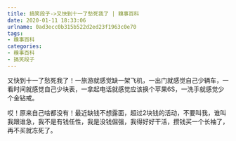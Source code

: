 ```yaml
---
title: 搞笑段子->又快到十一了愁死我了 | 糗事百科
date: 2020-01-11 18:33:06
urlname: 0ad3ecc0b315b522d2ed23f1963c0e70
tags: 
- 糗事百科
categories:
- 糗事百科
- 搞笑段子
---
```

又快到十一了愁死我了！一旅游就感觉缺一架飞机，一出门就感觉自己少辆车，一看时间就感觉自己少块表，一拿起电话就感觉应该换个苹果6S，一洗手就感觉少个金钻戒。

哎！原来自己啥都没有！最近缺钱不想露面，超过2块钱的活动，不要叫我，谁叫我跟谁急，我不是有钱任性，我是没钱倔强，我得好好干活，攒钱买一个长袖了，再不买就冻死了。


